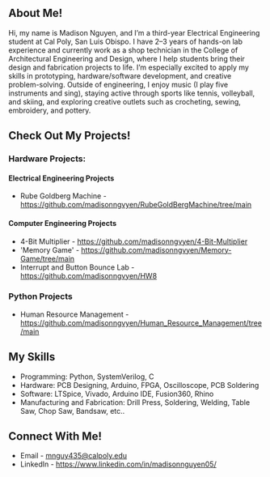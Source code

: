 ## About Me!
Hi, my name is Madison Nguyen, and I’m a third-year Electrical Engineering student at Cal Poly, San Luis Obispo. I have 2–3 years of hands-on lab experience and currently work as a shop technician in the College of Architectural Engineering and Design, where I help students bring their design and fabrication projects to life. I’m especially excited to apply my skills in prototyping, hardware/software development, and creative problem-solving. Outside of engineering, I enjoy music (I play five instruments and sing), staying active through sports like tennis, volleyball, and skiing, and exploring creative outlets such as crocheting, sewing, embroidery, and pottery. 

## Check Out My Projects!
### Hardware Projects:
#### Electrical Engineering Projects
- Rube Goldberg Machine - https://github.com/madisonngvyen/RubeGoldBergMachine/tree/main

#### Computer Engineering Projects
- 4-Bit Multiplier - https://github.com/madisonngvyen/4-Bit-Multiplier
- 'Memory Game' - https://github.com/madisonngvyen/Memory-Game/tree/main
- Interrupt and Button Bounce Lab - https://github.com/madisonngvyen/HW8

### Python Projects
- Human Resource Management - https://github.com/madisonngvyen/Human_Resource_Management/tree/main

## My Skills
- Programming: Python, SystemVerilog, C 
- Hardware: PCB Designing, Arduino, FPGA, Oscilloscope, PCB Soldering
- Software: LTSpice, Vivado, Arduino IDE, Fusion360, Rhino
- Manufacturing and Fabrication: Drill Press, Soldering, Welding, Table Saw, Chop Saw, Bandsaw, etc.. 

## Connect With Me!
- Email - mnguy435@calpoly.edu
- LinkedIn - https://www.linkedin.com/in/madisonnguyen05/
